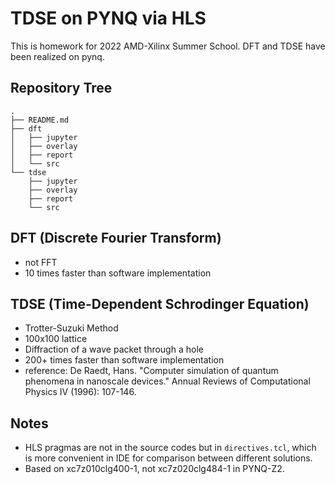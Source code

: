 # TDSE on PYNQ via HLS

This is homework for 2022 AMD-Xilinx Summer School. DFT and TDSE have been realized on pynq.

## Repository Tree

```
.
├── README.md
├── dft
│   ├── jupyter
│   ├── overlay
│   ├── report
│   └── src
└── tdse
    ├── jupyter
    ├── overlay
    ├── report
    └── src

```

## DFT (Discrete Fourier Transform)

- not FFT
- 10 times faster than software implementation

## TDSE (Time-Dependent Schrodinger Equation)

- Trotter-Suzuki Method
- 100x100 lattice
- Diffraction of a wave packet through a hole
- 200+ times faster than software implementation
- reference: De Raedt, Hans. "Computer simulation of quantum phenomena in nanoscale devices." Annual Reviews of Computational Physics IV (1996): 107-146.

## Notes

- HLS pragmas are not in the source codes but in `directives.tcl`, which is more convenient in IDE for comparison between different solutions.
- Based on xc7z010clg400-1, not xc7z020clg484-1 in PYNQ-Z2.
